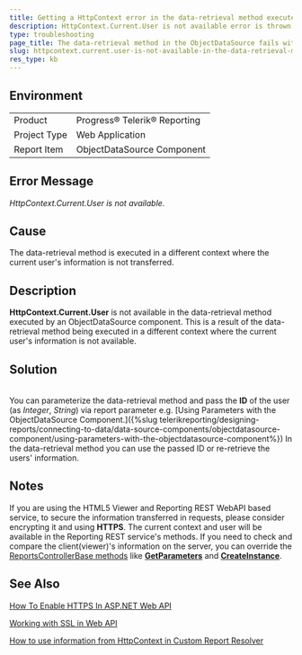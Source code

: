 ```yaml
---
title: Getting a HttpContext error in the data-retrieval method executed by an ObjectDataSource component
description: HttpContext.Current.User is not available error is thrown in the data-retrieval method executed by an ObjectDataSource component.
type: troubleshooting
page_title: The data-retrieval method in the ObjectDataSource fails with a HttpContext error.
slug: httpcontext.current.user-is-not-available-in-the-data-retrieval-method-executed-by-an-objectdatasource-component
res_type: kb
---
```


## Environment

<table>
	<tr>
		<td>Product</td>
		<td>Progress® Telerik® Reporting</td>
	</tr>
 	<tr>
		<td>Project Type</td>
		<td>Web Application</td>
	</tr>
  <tr>
		<td>Report Item</td>
		<td>ObjectDataSource Component</td>
	</tr>
</table>

## Error Message

*HttpContext.Current.User is not available.*

## Cause

The data-retrieval method is executed in a different context where the current user's information is not transferred.

## Description
 
**HttpContext.Current.User** is not available in the data-retrieval method executed by an ObjectDataSource component. This is a result of the data-retrieval method being executed in a different context where the current user's information is not available.  
  
## Solution
   
You can parameterize the data-retrieval method and pass the **ID** of the user (as *Integer*, *String*) via report parameter e.g. [Using Parameters with the ObjectDataSource Component.]({%slug telerikreporting/designing-reports/connecting-to-data/data-source-components/objectdatasource-component/using-parameters-with-the-objectdatasource-component%}) In the data-retrieval method you can use the passed ID or re-retrieve the users' information.  

## Notes
  
If you are using the HTML5 Viewer and Reporting REST WebAPI based service, to secure the information transferred in requests, please consider encrypting it and using **HTTPS**. The current context and user will be available in the Reporting REST service's methods. If you need to check and compare the client(viewer)'s information on the server, you can override the [ReportsControllerBase methods](/api/telerik.reporting.services.webapi.reportscontrollerbase) like [**GetParameters**](/api/telerik.reporting.services.webapi.reportscontrollerbase#collapsible-Telerik_Reporting_Services_WebApi_ReportsControllerBase_GetParameters_System_String_Telerik_Reporting_Services_WebApi_ClientReportSource_) and [**CreateInstance**](/api/telerik.reporting.services.webapi.reportscontrollerbase#collapsible-Telerik_Reporting_Services_WebApi_ReportsControllerBase_CreateInstance_System_String_Telerik_Reporting_Services_WebApi_ClientReportSource_).   

## See Also

[How To Enable HTTPS In ASP.NET Web API](https://www.c-sharpcorner.com/article/how-to-enable-https-in-asp-net-web-api/)

[Working with SSL in Web API](https://docs.microsoft.com/en-us/aspnet/web-api/overview/security/working-with-ssl-in-web-api)

[How to use information from HttpContext in Custom Report Resolver](./how-to-pass-information-from-httpcontext-to-reporting-engine)
